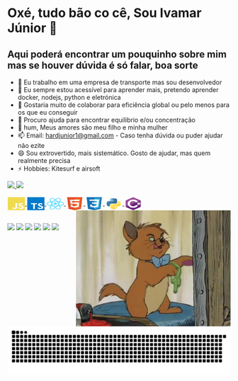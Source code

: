 # Oxé, tudo bão co cê, Sou Ivamar Júnior 👋

## Aqui poderá encontrar um pouquinho sobre mim mas se houver dúvida é só falar, boa sorte

- 🔭 Eu trabalho em uma empresa de transporte mas sou desenvolvedor
- 🌱 Eu sempre estou acessível para aprender mais, pretendo aprender docker, nodejs, python e eletrónica 
- 👯 Gostaria muito de colaborar para eficiência global ou pelo menos para os que eu conseguir 
- 🤔 Procuro ajuda para encontrar equilibrio e/ou concentração
- 💬 hum, Meus amores são meu filho e minha mulher 
- 📫 Email: hardjunior1@gmail.com - Caso tenha dúvida ou puder ajudar não ezite 
- 😄 Sou extrovertido, mais sistemático. Gosto de ajudar, mas quem realmente precisa 
- ⚡ Hobbies: Kitesurf e airsoft

 <div>
  <a href="https://github.com/hardjunior">
  <img height="180em" src="https://github-readme-stats.vercel.app/api?username=hardjunior&show_icons=true&theme=dracula&include_all_commits=true&count_private=true"/>
  <img height="180em" src="https://github-readme-stats.vercel.app/api/top-langs/?username=hardjunior&layout=compact&langs_count=7&theme=dracula"/>
</div>
<div style="display: inline_block"><br>
  <img align="center" alt="hard-Js" height="30" width="40" src="https://raw.githubusercontent.com/devicons/devicon/master/icons/javascript/javascript-plain.svg">
  <img align="center" alt="hard-Ts" height="30" width="40" src="https://raw.githubusercontent.com/devicons/devicon/master/icons/typescript/typescript-plain.svg">
  <img align="center" alt="hard-React" height="30" width="40" src="https://raw.githubusercontent.com/devicons/devicon/master/icons/react/react-original.svg">
  <img align="center" alt="hard-HTML" height="30" width="40" src="https://raw.githubusercontent.com/devicons/devicon/master/icons/html5/html5-original.svg">
  <img align="center" alt="hard-CSS" height="30" width="40" src="https://raw.githubusercontent.com/devicons/devicon/master/icons/css3/css3-original.svg">
  <img align="center" alt="hard-Python" height="30" width="40" src="https://raw.githubusercontent.com/devicons/devicon/master/icons/python/python-original.svg">
  <img align="center" alt="hard-Csharp" height="30" width="40" src="https://raw.githubusercontent.com/devicons/devicon/master/icons/csharp/csharp-original.svg">
  <img align="right" alt="hard-yoda" src="https://github.com/hardjunior/hardjunior/blob/main/themegenerationgif.gif">
</div>
  
  ##
 
<div> 
  <a href="https://www.youtube.com/channel/UC3rgHPAMFuOzjCUq4NRaW_A" target="_blank"><img src="https://img.shields.io/badge/YouTube-FF0000?style=for-the-badge&logo=youtube&logoColor=white" target="_blank"></a>
  <a href="https://www.instagram.com/hardjunior_g11/" target="_blank"><img src="https://img.shields.io/badge/-Instagram-%23E4405F?style=for-the-badge&logo=instagram&logoColor=white" target="_blank"></a>
 	<a href="https://www.twitch.tv/hardjunior1" target="_blank"><img src="https://img.shields.io/badge/Twitch-9146FF?style=for-the-badge&logo=twitch&logoColor=white" target="_blank"></a>
 <a href="https://discord.gg/ZqjQAJ99" target="_blank"><img src="https://img.shields.io/badge/Discord-7289DA?style=for-the-badge&logo=discord&logoColor=white" target="_blank"></a> 
  <a href = "mailto:hardjunior1@gmail.com"><img src="https://img.shields.io/badge/-Gmail-%23333?style=for-the-badge&logo=gmail&logoColor=white" target="_blank"></a>
  <a href="https://www.linkedin.com/in/ivamar-j%C3%BAnior-85a5081ba/" target="_blank"><img src="https://img.shields.io/badge/-LinkedIn-%230077B5?style=for-the-badge&logo=linkedin&logoColor=white" target="_blank"></a> 
 
  ![Snake animation](https://github.com/hardjunior/hardjunior/blob/output/github-contribution-grid-snake.svg)
 
</div>
